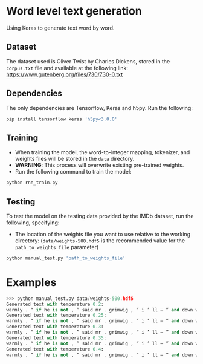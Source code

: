 # Word level text generation

Using Keras to generate text word by word.

## Dataset
The dataset used is Oliver Twist by Charles Dickens, stored in the `corpus.txt` file and available at the following link:
https://www.gutenberg.org/files/730/730-0.txt

## Dependencies
The only dependencies are Tensorflow, Keras and h5py. Run the following:
```bash
pip install tensorflow keras 'h5py<3.0.0'
```
## Training
* When training the model, the word-to-integer mapping, tokenizer, and weights files will be stored in the `data` directory. 
* **WARNING**: This process will overwrite existing pre-trained weights.
* Run the following command to train the model:
```bash
python rnn_train.py
```

## Testing
To test the model on the testing data provided by the IMDb dataset, run the following, specifying:
* The location of the weights file you want to use relative to the working directory:
(`data/weights-500.hdf5` is the recommended value for the `path_to_weights_file` parameter)
```bash
python manual_test.py 'path_to_weights_file'
```

# Examples
```python
>>> python manual_test.py data/weights-500.hdf5
Generated text with temperature 0.2:
warmly . “ if he is not , ” said mr . grimwig , “ i ’ ll — ” and down went the stick . “ i ’ ll say it , ” replied the matron , “ how ’ a long of the book of it in the , , and you to be our of life ; and that ’ s be that , my dear , what the board got away in , ” a man is opened in a for three morning , that it must be these things that was being be . ”
Generated text with temperature 0.25:
warmly . “ if he is not , ” said mr . grimwig , “ i ’ ll — ” and down went the stick . “ i ’ ll bear it , ” replied the matron , “ how ’ s a vagrant . ” “ it is you , sir , ” cried the girl . “ yes , it , ” replied noah . the jew was opened ; on the room of an exclamations of “ never made you , he spoke , ma ’ oliver , he is by the thing and was away ,
Generated text with temperature 0.3:
warmly . “ if he is not , ” said mr . grimwig , “ i ’ ll — ” and down went the stick . “ i ’ ll bear it , ” replied the matron , “ how ’ s a be ; to know that it ’ s better a deal and two is ? or it ’ s all it of be it in a be , to the same to a secret two . it must have the book up again in the town . ” “ ” “ the girl ’ s a man
Generated text with temperature 0.35:
warmly . “ if he is not , ” said mr . grimwig , “ i ’ ll — ” and down went the stick . “ i ’ ll am very about , sir , ” replied mr . bumble . “ help , ” replied oliver , “ what ’ ll you ? ” “ mr . bumble , no , by the one of my kind of it . “ no , sir , ” replied the matron , “ to him . ” “ oh ! ” cried the gentleman ; “ to out of the
Generated text with temperature 0.4:
warmly . “ if he is not , ” said mr . grimwig , “ i ’ ll — ” and down went the stick . “ i ’ ll bear it , ” replied the matron , “ how bill it is , ” replied nancy , the mr . bumble ; “ for the one of some pounds that he had taken to , to think it ; the boy ’ s set the gold of one of it ; and his in the room was well were the fire of his face . “ ah ! ”
```
